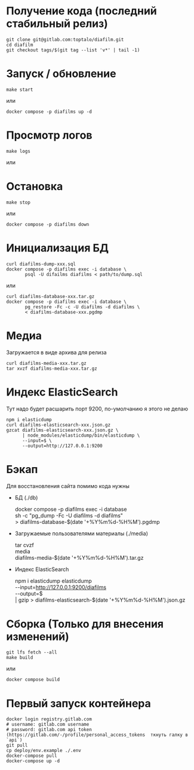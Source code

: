 # Получение кода (последний стабильный релиз)

    git clone git@gitlab.com:toptalo/diafilm.git
    cd diafilm
    git checkout tags/$(git tag --list 'v*' | tail -1)

# Запуск / обновление

    make start

или

    docker compose -p diafilms up -d

# Просмотр логов

    make logs

или

# Остановка

    make stop

или

    docker compose -p diafilms down

# Инициализация БД

    curl diafilms-dump-xxx.sql
    docker compose -p diafilms exec -i database \
           psql -U difailms diafilms < path/to/dump.sql

или

    curl diafilms-database-xxx.tar.gz
    docker compose -p diafilms exec -i database \
           pg_restore -Fc -c -U diafilms -d diafilms \
           < diafilms-database-xxx.pgdmp

# Медиа

Загружается в виде архива для релиза

    curl diafilms-media-xxx.tar.gz
    tar xvzf diafilms-media-xxx.tar.gz

# Индекс ElasticSearch

Тут надо будет расшарить порт 9200, 
по-умолчанию я этого не делаю


    npm i elasticdump
    curl diafilms-elasticsearch-xxx.json.gz
    gzcat diafilms-elasticsearch-xxx.json.gz \
          | node_modules/elasticdump/bin/elasticdump \
          --input=$ \
          --output=http://127.0.0.1:9200
  

# Бэкап

Для восстановления сайта помимо кода нужны

- БД (./db)


    docker compose -p diafilms exec -i database \
           sh -c "pg_dump -Fc -U diafilms -d diafilms" \
           > diafilms-database-$(date '+%Y%m%d-%H%M').pgdmp

- Загружаемые пользователями материалы (./media)


    tar cvzf \
        media \
        diafilms-media-$(date '+%Y%m%d-%H%M').tar.gz

- Индекс ElasticSearch


    npm i elasticdump
    elasticdump \
        --input=http://127.0.0.1:9200/diafilms \
        --output=$ \
        | gzip > diafilms-elasticsearch-$(date '+%Y%m%d-%H%M').json.gz

# Сборка (Только для внесения изменений)

    git lfs fetch --all
    make build

или

    docker compose build

# Первый запуск контейнера

    docker login registry.gitlab.com
    # username: gitlab.com username
    # password: gitlab.com api token (https://gitlab.com/-/profile/personal_access_tokens  ткнуть галку в `api`)
    git pull
    cp deploy/env.example ./.env
    docker-compose pull
    docker-compose up -d
